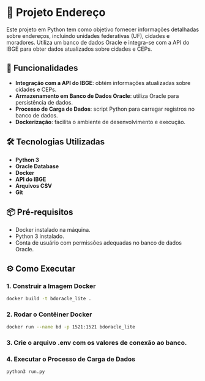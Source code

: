 # 📍 Projeto Endereço

Este projeto em Python tem como objetivo fornecer informações detalhadas sobre endereços, incluindo unidades federativas (UF), cidades e moradores. Utiliza um banco de dados Oracle e integra-se com a API do IBGE para obter dados atualizados sobre cidades e CEPs.

## 🚀 Funcionalidades

- **Integração com a API do IBGE**: obtém informações atualizadas sobre cidades e CEPs.
- **Armazenamento em Banco de Dados Oracle**: utiliza Oracle para persistência de dados.
- **Processo de Carga de Dados**: script Python para carregar registros no banco de dados.
- **Dockerização**: facilita o ambiente de desenvolvimento e execução.

## 🛠 Tecnologias Utilizadas

- **Python 3**
- **Oracle Database**
- **Docker**
- **API do IBGE**
- **Arquivos CSV**
- **Git**

## 📦 Pré-requisitos

- Docker instalado na máquina.
- Python 3 instalado.
- Conta de usuário com permissões adequadas no banco de dados Oracle.

## ⚙️ Como Executar

### 1. Construir a Imagem Docker

```bash
docker build -t bdoracle_lite .
```

### 2. Rodar o Contêiner Docker
```bash
docker run --name bd -p 1521:1521 bdoracle_lite
```

### 3. Crie o arquivo .env com os valores de conexão ao banco.


### 4. Executar o Processo de Carga de Dados
```bash
python3 run.py
```
